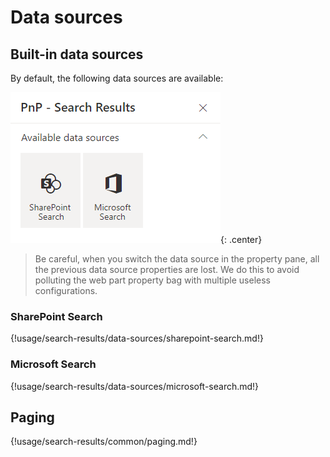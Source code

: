 # Data sources

## Built-in data sources

By default, the following data sources are available:

!["Available data sources"](../../../assets/webparts/search-results/page1/available_datasources.png){: .center}

> Be careful, when you switch the data source in the property pane, all the previous data source properties are lost. We do this to avoid polluting the web part property bag with multiple useless configurations.

### SharePoint Search

{!usage/search-results/data-sources/sharepoint-search.md!}

### Microsoft Search

{!usage/search-results/data-sources/microsoft-search.md!}

## Paging

{!usage/search-results/common/paging.md!}

